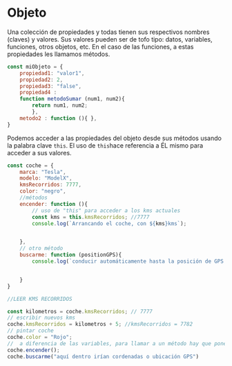 # Objeto

Una colección de propiedades y todas tienen sus respectivos nombres (claves) y valores. Sus valores pueden ser de tofo tipo: datos, variables, funciones, otros objetos, etc. En el caso de las funciones, a estas propiedades les llamamos métodos.  

```js
const miObjeto = {
    propiedad1: "valor1",
    propiedad2: 2,
    propiedad3: "false",
    propiedad4 : 
    function metodoSumar (num1, num2){
        return num1, num2;
        },
    metodo2 : function (){ },
}
```

Podemos acceder a las propiedades del objeto desde sus métodos usando la palabra clave `this`. El uso de `this`hace referencia a ÉL mismo para acceder a sus valores.

```js
const coche = {
    marca: "Tesla", 
    modelo: "ModelX",
    kmsRecorridos: 7777,
    color: "negro",
    //métodos
    encender: function (){
        // uso de "this" para acceder a los kms actuales
        const kms = this.kmsRecorridos; //7777
        console.log(`Arrancando el coche, con ${kms}kms`);


    },
    // otro método
    buscarme: function (positionGPS){
        console.log(`conducir automáticamente hasta la posición de GPS ${positionGPS}`)


    }
}

//LEER KMS RECORRIDOS

const kilometros = coche.kmsRecorridos; // 7777
// escribir nuevos kms
coche.kmsRecorridos = kilometros + 5; //kmsRecorridos = 7782
// pintar coche
coche.color = "Rojo";
//  a diferencia de las variables, para llamar a un método hay que poner paréntesis al final
coche.encender();
coche.buscarme("aquí dentro irían cordenadas o ubicación GPS")
```